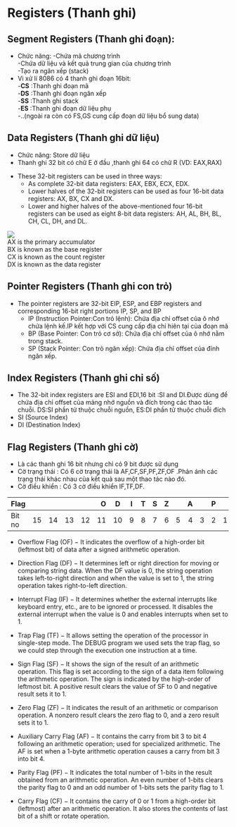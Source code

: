 # Registers (Thanh ghi)
## Segment Registers (Thanh ghi đoạn):
- Chức năng:
-Chứa mã chương trình  
-Chứa dữ liệu và kết quả trung gian của chương trình  
-Tạo ra ngăn xếp (stack)  
- Vi xử lí 8086 có 4 thanh ghi đoạn 16bit:  
-**CS** :Thanh ghi đoạn mã  
-**DS** :Thanh ghi đoạn ngăn xếp  
-**SS** :Thanh ghi stack  
-**ES** :Thanh ghi đoạn dữ liệu phụ  
-..(ngoài ra còn có FS,GS cung cấp đoạn dữ liệu bổ sung data)  
## Data Registers (Thanh ghi dữ liệu)  
- Chức năng: Store dữ liệu  
- Thanh ghi 32 bit có chữ E ở đầu ,thanh ghi 64 có chữ R (VD: EAX,RAX)
* These 32-bit registers can be used in three ways:  
  * As complete 32-bit data registers: EAX, EBX, ECX, EDX.
  * Lower halves of the 32-bit registers can be used as four 16-bit data registers: AX, BX, CX and DX.
  * Lower and higher halves of the above-mentioned four 16-bit registers can be used as eight 8-bit data registers: AH, AL, BH, BL, CH, CL, DH, and DL.  
  
![](https://www.tutorialspoint.com/assembly_programming/images/register1.jpg)  
AX is the primary accumulator  
BX is known as the base register  
CX is known as the count register  
DX is known as the data register
## Pointer Registers (Thanh ghi con trỏ)
* The pointer registers are 32-bit EIP, ESP, and EBP registers and corresponding 16-bit right portions IP, SP, and BP
  * IP (Instruction Pointer:Con trỏ lệnh): Chứa địa chỉ offset của ô nhớ chứa lệnh kế.IP kết hợp với CS cung cấp địa chỉ hiên tại của đoạn mã
  * BP (Base Pointer: Con trỏ cơ sở): Chứa địa chỉ offset của ô nhớ nằm trong stack.
  * SP (Stack Pointer: Con trỏ ngăn xếp): Chứa địa chỉ offset của đỉnh ngăn xếp.  
## Index Registers (Thanh ghi chỉ số)
  - The 32-bit index registers are ESI and EDI,16 bit :SI and DI.Được dùng để chứa địa chỉ offset của mảng nhớ nguồn và đích trong các thao tác chuỗi. DS:SI phần tử thuộc chuỗi nguồn, ES:DI phần tử thuộc chuỗi đích
  - SI (Source Index)
  - DI (Destination Index)
  ## Flag Registers (Thanh ghi cờ)
- Là các thanh ghi 16 bit nhưng chỉ có 9 bit được sử dụng  
- Cờ trạng thái : Có 6 cờ trạng thái là AF,CF,SF,PF,ZF,OF .Phản ánh các trạng thái khác nhau của kết quả sau một thao tác nào đó.
- Cờ điều khiển : Có 3 cờ điều khiển IF,TF,DF.

| Flag     |    |    |    |    | O  |  D | I | T | S | Z |   | A |   | P |   | C |
| -------- |:--:| --:| -- |:--:| --:| -- |:-:| -:|:-:| -:|:-:| -:|:-:| -:|:-:| -:|
| Bit no   | 15 | 14 | 13 | 12 | 11 | 10 | 9 | 8 | 7 | 6 | 5 | 4 | 3 | 2 | 1 | 0 |  


-   Overflow Flag (OF) − It indicates the overflow of a high-order bit (leftmost bit) of data after a signed arithmetic operation.

-   Direction Flag (DF) − It determines left or right direction for moving or comparing string data. When the DF value is 0, the string operation takes left-to-right direction and when the value is set to 1, the string operation takes right-to-left direction.

-   Interrupt Flag (IF) − It determines whether the external interrupts like keyboard entry, etc., are to be ignored or processed. It disables the external interrupt when the value is 0 and enables interrupts when set to 1.

-   Trap Flag (TF) − It allows setting the operation of the processor in single-step mode. The DEBUG program we used sets the trap flag, so we could step through the execution one instruction at a time.

-   Sign Flag (SF) − It shows the sign of the result of an arithmetic operation. This flag is set according to the sign of a data item following the arithmetic operation. The sign is indicated by the high-order of leftmost bit. A positive result clears the value of SF to 0 and negative result sets it to 1.

-   Zero Flag (ZF) − It indicates the result of an arithmetic or comparison operation. A nonzero result clears the zero flag to 0, and a zero result sets it to 1.

-   Auxiliary Carry Flag (AF) − It contains the carry from bit 3 to bit 4 following an arithmetic operation; used for specialized arithmetic. The AF is set when a 1-byte arithmetic operation causes a carry from bit 3 into bit 4.

-   Parity Flag (PF) − It indicates the total number of 1-bits in the result obtained from an arithmetic operation. An even number of 1-bits clears the parity flag to 0 and an odd number of 1-bits sets the parity flag to 1.

-   Carry Flag (CF) − It contains the carry of 0 or 1 from a high-order bit (leftmost) after an arithmetic operation. It also stores the contents of last bit of a shift or rotate operation.
